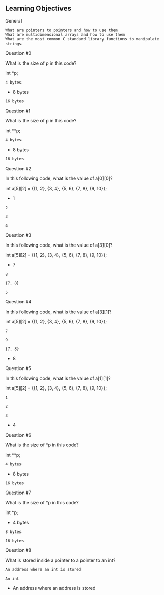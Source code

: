 Learning Objectives
-------------------
General

    What are pointers to pointers and how to use them
    What are multidimensional arrays and how to use them
    What are the most common C standard library functions to manipulate strings


Question #0

What is the size of p in this code?

int *p;

    4 bytes

   * 8 bytes

    16 bytes

Question #1

What is the size of p in this code?

int **p;

    4 bytes

   * 8 bytes

    16 bytes

Question #2

In this following code, what is the value of a[0][0]?

int a[5][2] = {{1, 2}, {3, 4}, {5, 6}, {7, 8}, {9, 10}};

   * 1

    2

    3

    4

Question #3

In this following code, what is the value of a[3][0]?

int a[5][2] = {{1, 2}, {3, 4}, {5, 6}, {7, 8}, {9, 10}};

   * 7

    8

    {7, 8}

    5

Question #4

In this following code, what is the value of a[3][1]?

int a[5][2] = {{1, 2}, {3, 4}, {5, 6}, {7, 8}, {9, 10}};

    7

    9

    {7, 8}

   * 8

Question #5

In this following code, what is the value of a[1][1]?

int a[5][2] = {{1, 2}, {3, 4}, {5, 6}, {7, 8}, {9, 10}};

    1

    2

    3

   * 4

Question #6

What is the size of *p in this code?

int **p;

    4 bytes

   * 8 bytes

    16 bytes

Question #7

What is the size of *p in this code?

int *p;

   * 4 bytes

    8 bytes

    16 bytes

Question #8

What is stored inside a pointer to a pointer to an int?

    An address where an int is stored

    An int

   * An address where an address is stored

